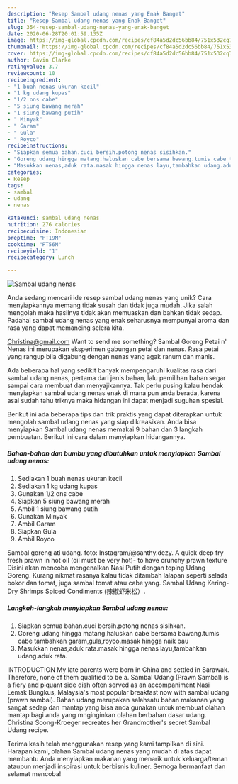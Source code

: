 ```yaml
---
description: "Resep Sambal udang nenas yang Enak Banget"
title: "Resep Sambal udang nenas yang Enak Banget"
slug: 354-resep-sambal-udang-nenas-yang-enak-banget
date: 2020-06-28T20:01:59.135Z
image: https://img-global.cpcdn.com/recipes/cf84a5d2dc56bb84/751x532cq70/sambal-udang-nenas-foto-resep-utama.jpg
thumbnail: https://img-global.cpcdn.com/recipes/cf84a5d2dc56bb84/751x532cq70/sambal-udang-nenas-foto-resep-utama.jpg
cover: https://img-global.cpcdn.com/recipes/cf84a5d2dc56bb84/751x532cq70/sambal-udang-nenas-foto-resep-utama.jpg
author: Gavin Clarke
ratingvalue: 3.7
reviewcount: 10
recipeingredient:
- "1 buah nenas ukuran kecil"
- "1 kg udang kupas"
- "1/2 ons cabe"
- "5 siung bawang merah"
- "1 siung bawang putih"
- " Minyak"
- " Garam"
- " Gula"
- " Royco"
recipeinstructions:
- "Siapkan semua bahan.cuci bersih.potong nenas sisihkan."
- "Goreng udang hingga matang.haluskan cabe bersama bawang.tumis cabe tambahkan garam,gula,royco.masak hingga naik bau"
- "Masukkan nenas,aduk rata.masak hingga nenas layu,tambahkan udang.aduk rata."
categories:
- Resep
tags:
- sambal
- udang
- nenas

katakunci: sambal udang nenas 
nutrition: 276 calories
recipecuisine: Indonesian
preptime: "PT19M"
cooktime: "PT56M"
recipeyield: "1"
recipecategory: Lunch

---
```



![Sambal udang nenas](https://img-global.cpcdn.com/recipes/cf84a5d2dc56bb84/751x532cq70/sambal-udang-nenas-foto-resep-utama.jpg)

Anda sedang mencari ide resep sambal udang nenas yang unik? Cara menyiapkannya memang tidak susah dan tidak juga mudah. Jika salah mengolah maka hasilnya tidak akan memuaskan dan bahkan tidak sedap. Padahal sambal udang nenas yang enak seharusnya mempunyai aroma dan rasa yang dapat memancing selera kita.

Christina@gmail.com Want to send me something? Sambal Goreng Petai n&#39; Nenas ini merupakan eksperimen gabungan petai dan nenas. Rasa petai yang rangup bila digabung dengan nenas yang agak ranum dan manis.

Ada beberapa hal yang sedikit banyak mempengaruhi kualitas rasa dari sambal udang nenas, pertama dari jenis bahan, lalu pemilihan bahan segar sampai cara membuat dan menyajikannya. Tak perlu pusing kalau hendak menyiapkan sambal udang nenas enak di mana pun anda berada, karena asal sudah tahu triknya maka hidangan ini dapat menjadi suguhan spesial.


Berikut ini ada beberapa tips dan trik praktis yang dapat diterapkan untuk mengolah sambal udang nenas yang siap dikreasikan. Anda bisa menyiapkan Sambal udang nenas memakai 9 bahan dan 3 langkah pembuatan. Berikut ini cara dalam menyiapkan hidangannya.

<!--inarticleads1-->

##### Bahan-bahan dan bumbu yang dibutuhkan untuk menyiapkan Sambal udang nenas:

1. Sediakan 1 buah nenas ukuran kecil
1. Sediakan 1 kg udang kupas
1. Gunakan 1/2 ons cabe
1. Siapkan 5 siung bawang merah
1. Ambil 1 siung bawang putih
1. Gunakan  Minyak
1. Ambil  Garam
1. Siapkan  Gula
1. Ambil  Royco


Sambal goreng ati udang. foto: Instagram/@santhy.dezy. A quick deep fry fresh prawn in hot oil (oil must be very hot)- to have crunchy prawn texture Disini akan mencoba mengenalkan Nasi Putih dengan toping Udang Goreng. Kurang nikmat rasanya kalau tidak ditambah lalapan seperti selada bokor dan tomat, juga sambal tomat atau cabe yang. Sambal Udang Kering-Dry Shrimps Spiced Condiments (辣椒虾米松）. 

<!--inarticleads2-->

##### Langkah-langkah menyiapkan Sambal udang nenas:

1. Siapkan semua bahan.cuci bersih.potong nenas sisihkan.
1. Goreng udang hingga matang.haluskan cabe bersama bawang.tumis cabe tambahkan garam,gula,royco.masak hingga naik bau
1. Masukkan nenas,aduk rata.masak hingga nenas layu,tambahkan udang.aduk rata.


INTRODUCTION My late parents were born in China and settled in Sarawak. Therefore, none of them qualified to be a. Sambal Udang (Prawn Sambal) is a fiery and piquant side dish often served as an accompaniment Nasi Lemak Bungkus, Malaysia&#39;s most popular breakfast now with sambal udang (prawn sambal). Bahan udang merupakan salahsatu bahan makanan yang sangat sedap dan mantap yang bisa anda gunakan untuk membuat olahan mantap bagi anda yang mnginginkan olahan berbahan dasar udang. Christina Soong-Kroeger recreates her Grandmother&#39;s secret Sambal Udang recipe. 

Terima kasih telah menggunakan resep yang kami tampilkan di sini. Harapan kami, olahan Sambal udang nenas yang mudah di atas dapat membantu Anda menyiapkan makanan yang menarik untuk keluarga/teman ataupun menjadi inspirasi untuk berbisnis kuliner. Semoga bermanfaat dan selamat mencoba!
